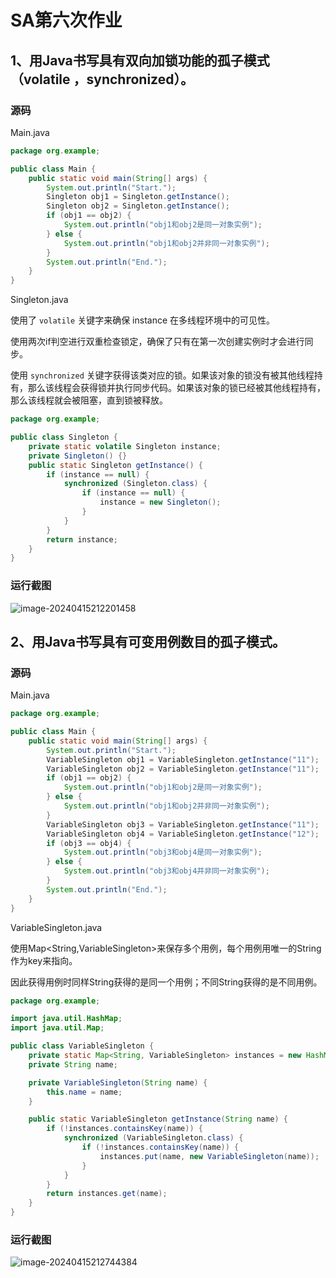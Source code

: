 # SA第六次作业

## 1、用Java书写具有双向加锁功能的孤子模式（volatile ，synchronized）。

### 源码

Main.java

```java
package org.example;

public class Main {
    public static void main(String[] args) {
        System.out.println("Start.");
        Singleton obj1 = Singleton.getInstance();
        Singleton obj2 = Singleton.getInstance();
        if (obj1 == obj2) {
            System.out.println("obj1和obj2是同一对象实例");
        } else {
            System.out.println("obj1和obj2并非同一对象实例");
        }
        System.out.println("End.");
    }
}
```

Singleton.java

使用了 `volatile` 关键字来确保 instance 在多线程环境中的可见性。

使用两次if判空进行双重检查锁定，确保了只有在第一次创建实例时才会进行同步。

使用 `synchronized` 关键字获得该类对应的锁。如果该对象的锁没有被其他线程持有，那么该线程会获得锁并执行同步代码。如果该对象的锁已经被其他线程持有，那么该线程就会被阻塞，直到锁被释放。

```java
package org.example;

public class Singleton {
    private static volatile Singleton instance;
    private Singleton() {}
    public static Singleton getInstance() {
        if (instance == null) {
            synchronized (Singleton.class) {
                if (instance == null) {
                    instance = new Singleton();
                }
            }
        }
        return instance;
    }
}
```

### 运行截图

![image-20240415212201458](C:\Users\CC507\AppData\Roaming\Typora\typora-user-images\image-20240415212201458.png)

## 2、用Java书写具有可变用例数目的孤子模式。

### 源码

Main.java

```java
package org.example;

public class Main {
    public static void main(String[] args) {
        System.out.println("Start.");
        VariableSingleton obj1 = VariableSingleton.getInstance("11");
        VariableSingleton obj2 = VariableSingleton.getInstance("11");
        if (obj1 == obj2) {
            System.out.println("obj1和obj2是同一对象实例");
        } else {
            System.out.println("obj1和obj2并非同一对象实例");
        }
        VariableSingleton obj3 = VariableSingleton.getInstance("11");
        VariableSingleton obj4 = VariableSingleton.getInstance("12");
        if (obj3 == obj4) {
            System.out.println("obj3和obj4是同一对象实例");
        } else {
            System.out.println("obj3和obj4并非同一对象实例");
        }
        System.out.println("End.");
    }
}
```

VariableSingleton.java

使用Map<String,VariableSingleton>来保存多个用例，每个用例用唯一的String作为key来指向。

因此获得用例时同样String获得的是同一个用例；不同String获得的是不同用例。

```java
package org.example;

import java.util.HashMap;
import java.util.Map;

public class VariableSingleton {
    private static Map<String, VariableSingleton> instances = new HashMap<>();
    private String name;

    private VariableSingleton(String name) {
        this.name = name;
    }

    public static VariableSingleton getInstance(String name) {
        if (!instances.containsKey(name)) {
            synchronized (VariableSingleton.class) {
                if (!instances.containsKey(name)) {
                    instances.put(name, new VariableSingleton(name));
                }
            }
        }
        return instances.get(name);
    }
}
```

### 运行截图

![image-20240415212744384](C:\Users\CC507\AppData\Roaming\Typora\typora-user-images\image-20240415212744384.png)